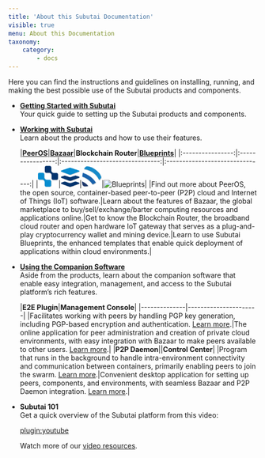 ```yaml
---
title: 'About this Subutai Documentation'
visible: true
menu: About this Documentation
taxonomy:
    category:
        - docs
---
```


Here you can find the instructions and guidelines on installing, running, and making the best possible use of the Subutai products and components.

- **[Getting Started with Subutai](https://subutai.io/getting-started.html)**  
  Your quick guide to setting up the Subutai products and components.

- **[Working with Subutai](../../working-with-subutai)**  
  Learn about the products and how to use their features.
  
  |**[PeerOS](../../working-with-subutai/using-peeros)**|**[Bazaar](../../working-with-subutai/using-bazaar)**|**Blockchain Router**|**[Blueprints](../../working-with-subutai/blueprints)**|
|:----------------:|:----------------:|:-------------------------------:|:-------------------------------:|
|![PeerOS](../icon_peerOS.png)|![Bazaar](../icon_bazaar.png)|![Blockchain Router](../icon_brouter.png)|![Blueprints](../icon_blueprints.png)|
|Find out more about PeerOS, the open source, container-based peer-to-peer (P2P) cloud and Internet of Things (IoT) software.|Learn about the features of Bazaar, the global marketplace to buy/sell/exchange/barter computing resources and applications online.|Get to know the Blockchain Router, the broadband cloud router and open hardware IoT gateway that serves as a plug-and-play cryptocurrency wallet and mining device.|Learn to use Subutai Blueprints, the enhanced templates that enable quick deployment of applications within cloud environments.|

- **[Using the Companion Software](../../software-components)**  
Aside from the products, learn about the companion software that enable easy integration, management, and access to the Subutai platform’s rich features.

  |**E2E Plugin**|**Management Console**|
|--------------|----------------------|
|Facilitates working with peers by handling PGP key generation, including PGP-based encryption and authentication. [Learn more]((../software-components/e2e-plugin)).|The online application for peer administration and creation of private cloud environments, with easy integration with Bazaar to make peers available to other users. [Learn more](../software-components/using-management-console).|
|**P2P Daemon**||**Control Center**|
|Program that runs in the background to handle intra-environment connectivity and communication between containers, primarily enabling peers to join the swarm. [Learn more](../software-components/p2p-daemon).|Convenient desktop application for setting up peers, components, and environments, with seamless Bazaar and P2P Daemon integration. [Learn more](../software-components/control-center).|

- **Subutai 101**   
  Get a quick overview of the Subutai platform from this video:

  [plugin:youtube](https://www.youtube.com/watch?v=HzDoNvtWLjU)

  Watch more of our [video resources](../videos).
